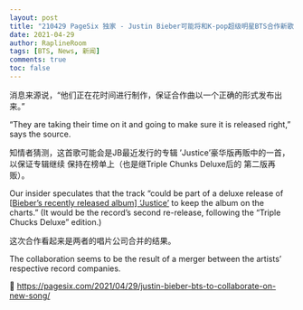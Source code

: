 ```yaml
---
layout: post
title: "210429 PageSix 独家 - Justin Bieber可能将和K-pop超级明星BTS合作新歌 (节选翻译)"
date: 2021-04-29
author: RaplineRoom
tags: [BTS, News, 新闻]
comments: true
toc: false
---
```


消息来源说，“他们正在花时间进行制作，保证合作曲以一个正确的形式发布出来。”

“They are taking their time on it and going to make sure it is released right,” says the source.

知情者猜测，这首歌可能会是JB最近发行的专辑
’Justice’豪华版再贩中的一首，以保证专辑继续
保持在榜单上（也是继Triple Chunks Deluxe后的
第二版再贩）。

Our insider speculates that the track “could be part of a deluxe release of [[Bieber’s recently released album\] ‘Justice’](https://nypost.com/2021/03/19/with-new-justice-justin-biebers-comeback-fis-complete/) to keep the album on the charts.” (It would be the record’s second re-release, following the “Triple Chucks Deluxe” edition.)

这次合作看起来是两者的唱片公司合并的结果。

The collaboration seems to be the result of a merger between the artists’ respective record companies.

🔗 https://pagesix.com/2021/04/29/justin-bieber-bts-to-collaborate-on-new-song/